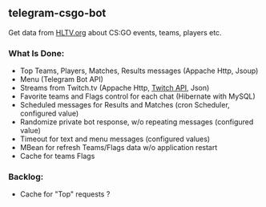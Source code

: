 ## telegram-csgo-bot
Get data from [HLTV.org](https://HLTV.org/) about CS:GO events, teams, players etc. 

### What Is Done:
- Top Teams, Players, Matches, Results messages (Appache Http, Jsoup)
- Menu (Telegram Bot API)
- Streams from Twitch.tv (Appache Http, [Twitch API](https://dev.twitch.tv/docs/v5), Json)
- Favorite teams and Flags control for each chat (Hibernate with MySQL) 
- Scheduled messages for Results and Matches (cron Scheduler, configured value)
- Randomize private bot response, w/o repeating messages (configured value)
- Timeout for text and menu messages (configured values)
- MBean for refresh Teams/Flags data w/o application restart
- Cache for teams Flags

### Backlog:

- Cache for "Top" requests ? 
